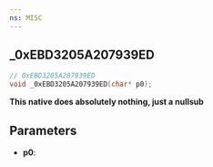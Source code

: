 ```yaml
---
ns: MISC
---
```

## _0xEBD3205A207939ED

```c
// 0xEBD3205A207939ED
void _0xEBD3205A207939ED(char* p0);
```

**This native does absolutely nothing, just a nullsub**

## Parameters
* **p0**: 

